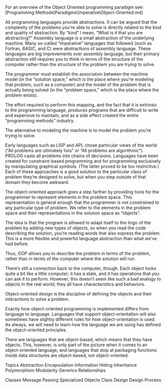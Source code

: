 For an overview of the Object Oriented programming paradigm see:
[Programming Methods\Paradigms\Imperative\Object-Oriented.md]

All programming languages provide abstractions. It can be argued that the complexity of the problems you’re able to solve is directly related to the kind and quality of abstraction. By “kind” I mean, “What is it that you are abstracting?” Assembly language is a small abstraction of the underlying machine. Many so-called “imperative” languages that followed (such as Fortran, BASIC, and C) were abstractions of assembly language. These languages are big improvements over assembly language, but their primary abstraction still requires you to think in terms of the structure of the computer rather than the structure of the problem you are trying to solve.

The programmer must establish the association between the machine model (in the “solution space,” which is the place where you’re modeling that problem, such as a computer) and the model of the problem that is actually being solved (in the “problem space,” which is the place where the problem exists).

The effort required to perform this mapping, and the fact that it is extrinsic to the programming language, produces programs that are difficult to write and expensive to maintain, and as a side effect created the entire “programming methods” industry.

The alternative to modeling the machine is to model the problem you’re trying to solve.

Early languages such as LISP and APL chose particular views of the world (“All problems are ultimately lists” or “All problems are algorithmic”). PROLOG casts all problems into chains of decisions. Languages have been created for constraint-based programming and for programming exclusively by manipulating graphical symbols. (The latter proved to be too restrictive.) Each of these approaches is a good solution to the particular class of problem they’re designed to solve, but when you step outside of that domain they become awkward.

The object-oriented approach goes a step farther by providing tools for the programmer to represent elements in the problem space. This representation is general enough that the programmer is not constrained to any particular type of problem. We refer to the elements in the problem space and their representations in the solution space as “objects”.

The idea is that the program is allowed to adapt itself to the lingo of the problem by adding new types of objects, so when you read the code describing the solution, you’re reading words that also express the problem. This is a more flexible and powerful language abstraction than what we’ve had before.

Thus, OOP allows you to describe the problem in terms of the problem, rather than in terms of the computer where the solution will run.

There’s still a connection back to the computer, though. Each object looks quite a bit like a little computer; it has a state, and it has operations that you can ask it to perform. However, this doesn’t seem like such a bad analogy to objects in the real world; they all have characteristics and behaviors.

Object-oriented design is the discipline of defining the objects and their interactions to solve a problem.

Exactly how object-oriented programming is implemented differs from language to language. Languages that support object-orientation will also sometimes have slightly different rules for how object-orientation is used. As always, we will need to learn how the language we are using has defined the object-oriented principles.

There are languages that are object-based, which means that they have objects. This, however, is only part of the picture when it comes to an object-oriented language, and languages that stop at packaging functions inside data structures are object-based, not object-oriented.


Topics
  Abstraction
    Encapsulation
    Information Hiding
    Inheritance
    Polymorphism
    Modularity
    Generics
    Relationships

  Classes
    Message Passing
    Specialized Objects
    Class Design
    Design Process
